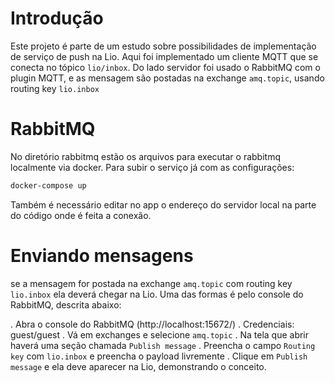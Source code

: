 # Introdução
Este projeto é parte de um estudo sobre possibilidades de implementação de serviço de push na Lio.
Aqui foi implementado um cliente MQTT que se conecta no tópico `lio/inbox`. Do lado servidor
foi usado o RabbitMQ com o plugin MQTT, e as mensagem são postadas na exchange `amq.topic`, usando routing key
`lio.inbox`

# RabbitMQ

No diretório rabbitmq estão os arquivos para executar o rabbitmq localmente via docker.
Para subir o serviço já com as configurações:

```sh
docker-compose up
```

Também é necessário editar no app o endereço do servidor local na parte do código onde é feita a conexão.

# Enviando mensagens

se a mensagem for postada na exchange `amq.topic` com routing key `lio.inbox` ela deverá chegar na Lio. Uma das
formas é pelo console do RabbitMQ, descrita abaixo:

. Abra o console do RabbitMQ (http://localhost:15672/)
. Credenciais: guest/guest
. Vá em exchanges e selecione `amq.topic`
. Na tela que abrir haverá uma seção chamada `Publish message`
. Preencha o campo `Routing key` com `lio.inbox` e preencha o payload livremente
. Clique em `Publish message` e ela deve aparecer na Lio, demonstrando o conceito.